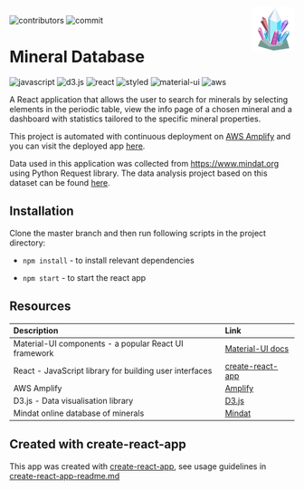 <img align="right" width="15%" src="./public/readme.gif"/>

![contributors](https://img.shields.io/github/contributors/XandraV/crystallizer?color=gold)
![commit](https://img.shields.io/github/last-commit/XandraV/crystallizer?color=cyan)

# Mineral Database 

![javascript](https://img.shields.io/badge/-JavaScript-F7DF1E?style=flat-square&logo=javascript&logoColor=black)
![d3.js](https://img.shields.io/badge/-D3.js-F9A03C?style=flat-square&logo=d3.js&logoColor=black)
![react](https://img.shields.io/badge/-React-45b8d8?style=flat-square&logo=react&logoColor=white)
![styled](https://img.shields.io/badge/-Styled_Components-db7092?style=flat-square&logo=styled-components&logoColor=white)
![material-ui](https://img.shields.io/badge/-MaterialUI-0081CB?style=flat-square&logo=material-ui&logoColor=white)
![aws](https://img.shields.io/badge/-Amazon%20AWS-007ACC?style=flat-square&logo=Amazon%20Aws&logoColor=white)

A React application that allows the user to search for minerals by selecting elements in the periodic table, view the info page of a chosen mineral and a dashboard with statistics tailored to the specific mineral properties.

This project is automated with continuous deployment on [AWS Amplify](https://aws.amazon.com/amplify/) and you can visit the deployed app [here](https://master.d1qwrf5789l68x.amplifyapp.com/).

Data used in this application was collected from https://www.mindat.org using Python Request library.
The data analysis project based on this dataset can be found [here](https://github.com/XandraV/python-data-visualisation).

## Installation

Clone the master branch and then run following scripts in the project directory:


* `npm install` - to install relevant dependencies

* `npm start` - to start the react app

## Resources

| Description | Link     |
| :------------- | :------------- |
| Material-UI components - a popular React UI framework       | [Material-UI docs](https://material-ui.com/getting-started/installation/) |
| React - JavaScript library for building user interfaces            | [create-react-app](https://github.com/facebook/create-react-app)          |
|AWS Amplify |  [Amplify](https://aws.amazon.com/amplify/)
| D3.js - Data visualisation library  | [D3.js](https://d3js.org/) |
| Mindat online database of minerals | [Mindat](https://www.mindat.org/)|

## Created with create-react-app

This app was created with [create-react-app](https://github.com/facebook/create-react-app), see usage guidelines in [create-react-app-readme.md](create-react-app-readme.md)
